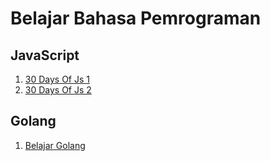 # Belajar Bahasa Pemrograman

## JavaScript
1. [30 Days Of Js 1](https://github.com/ariefhk/arxl-30-days-of-Js)
2. [30 Days Of Js 2](https://github.com/ariefhk/arx-30-days-of-javascript)

## Golang
1. [Belajar Golang](https://github.com/ariefhk/Go-Trial)

